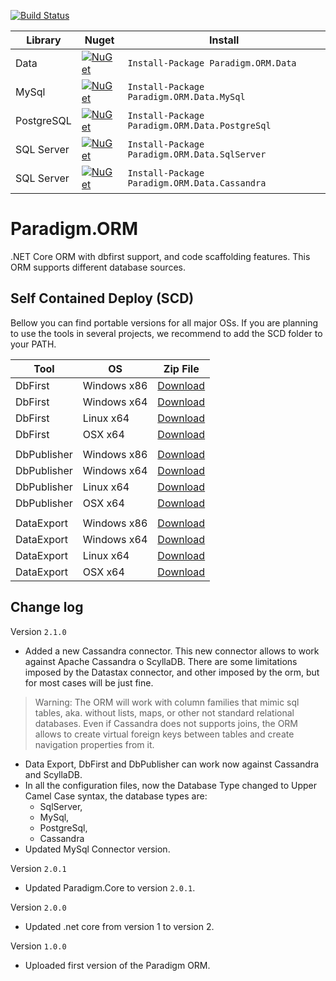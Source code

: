 [![Build Status](https://travis-ci.org/MiracleDevs/Paradigm.ORM.svg?branch=master)](https://travis-ci.org/MiracleDevs/Paradigm.ORM)


| Library    | Nuget | Install
|-|-|-|
| Data       | [![NuGet](https://img.shields.io/nuget/v/Nuget.Core.svg)](https://www.nuget.org/packages/Paradigm.ORM.Data/)            | `Install-Package Paradigm.ORM.Data` |
| MySql      | [![NuGet](https://img.shields.io/nuget/v/Nuget.Core.svg)](https://www.nuget.org/packages/Paradigm.ORM.Data.MySql/)      | `Install-Package Paradigm.ORM.Data.MySql` |
| PostgreSQL | [![NuGet](https://img.shields.io/nuget/v/Nuget.Core.svg)](https://www.nuget.org/packages/Paradigm.ORM.Data.PostgreSql/) | `Install-Package Paradigm.ORM.Data.PostgreSql` |
| SQL Server | [![NuGet](https://img.shields.io/nuget/v/Nuget.Core.svg)](https://www.nuget.org/packages/Paradigm.ORM.Data.SqlServer/)  | `Install-Package Paradigm.ORM.Data.SqlServer` |
| SQL Server | [![NuGet](https://img.shields.io/nuget/v/Nuget.Core.svg)](https://www.nuget.org/packages/Paradigm.ORM.Data.Cassandra/)  | `Install-Package Paradigm.ORM.Data.Cassandra` |

# Paradigm.ORM
.NET Core ORM with dbfirst support, and code scaffolding features. This ORM supports different database sources.


Self Contained Deploy (SCD)
---

Bellow you can find portable versions for all major OSs.
If you are planning to use the tools in several projects, we recommend to add the SCD folder to your PATH.

| Tool | OS | Zip File |
|-|-|-|
| DbFirst | Windows x86 | [Download](https://raw.githubusercontent.com/MiracleDevs/Paradigm.ORM/master/dist/dbfirst.win-x86.zip) |
| DbFirst | Windows x64 | [Download](https://raw.githubusercontent.com/MiracleDevs/Paradigm.ORM/master/dist/dbfirst.win-x64.zip) |
| DbFirst | Linux x64   | [Download](https://raw.githubusercontent.com/MiracleDevs/Paradigm.ORM/master/dist/dbfirst.linux-x64.zip) |
| DbFirst | OSX x64     | [Download](https://raw.githubusercontent.com/MiracleDevs/Paradigm.ORM/master/dist/dbfirst.osx-x64.zip) |
||||
| DbPublisher | Windows x86 | [Download](https://raw.githubusercontent.com/MiracleDevs/Paradigm.ORM/master/dist/dbpublisher.win-x86.zip) |
| DbPublisher | Windows x64 | [Download](https://raw.githubusercontent.com/MiracleDevs/Paradigm.ORM/master/dist/dbpublisher.win-x64.zip) |
| DbPublisher | Linux x64   | [Download](https://raw.githubusercontent.com/MiracleDevs/Paradigm.ORM/master/dist/dbpublisher.linux-x64.zip) |
| DbPublisher | OSX x64     | [Download](https://raw.githubusercontent.com/MiracleDevs/Paradigm.ORM/master/dist/dbpublisher.osx-x64.zip) |
||||
| DataExport | Windows x86 | [Download](https://raw.githubusercontent.com/MiracleDevs/Paradigm.ORM/master/dist/dataexport.win-x86.zip) |
| DataExport | Windows x64 | [Download](https://raw.githubusercontent.com/MiracleDevs/Paradigm.ORM/master/dist/dataexport.win-x64.zip) |
| DataExport | Linux x64   | [Download](https://raw.githubusercontent.com/MiracleDevs/Paradigm.ORM/master/dist/dataexport.linux-x64.zip) |
| DataExport | OSX x64     | [Download](https://raw.githubusercontent.com/MiracleDevs/Paradigm.ORM/master/dist/dataexport.osx-x64.zip) |

Change log
---

Version `2.1.0`
- Added a new Cassandra connector.
  This new connector allows to work against Apache Cassandra o ScyllaDB. There are some limitations imposed by the
  Datastax connector, and other imposed by the orm, but for most cases will be just fine.
> Warning: The ORM will work with column families that mimic sql tables, aka. without lists, maps, or other not standard
> relational databases. Even if Cassandra does not supports joins, the ORM allows to create virtual foreign keys between tables
> and create navigation properties from it.
- Data Export, DbFirst and DbPublisher can work now against Cassandra and ScyllaDB.
- In all the configuration files, now the Database Type changed to Upper Camel Case syntax, the database types are:
    - SqlServer,
    - MySql,
    - PostgreSql,
    - Cassandra
- Updated MySql Connector version.

Version `2.0.1`
- Updated Paradigm.Core to version `2.0.1`.

Version `2.0.0`
- Updated .net core from version 1 to version 2.

Version `1.0.0`
- Uploaded first version of the Paradigm ORM.


